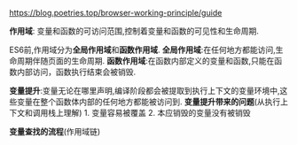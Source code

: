 https://blog.poetries.top/browser-working-principle/guide

**作用域**: 变量和函数的可访问范围,控制着变量和函数的可见性和生命周期.

ES6前,作用域分为**全局作用域**和**函数作用域**.
**全局作用域**:在任何地方都能访问,生命周期伴随页面的生命周期.
**函数作用域**:在函数内部定义的变量和函数,只能在函数内部访问，函数执行结束会被销毁.

**变量提升**:变量无论在哪里声明,编译阶段都会被提取到执行上下文的变量环境中,这些变量在整个函数体内部的任何地方都能被访问到.
**变量提升带来的问题**(从执行上下文和调用栈上理解)
    1.  变量容易被覆盖
    2.  本应销毁的变量没有被销毁
    
**变量查找的流程**(作用域链)

